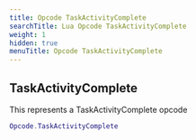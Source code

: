 ```yaml
---
title: Opcode TaskActivityComplete
searchTitle: Lua Opcode TaskActivityComplete
weight: 1
hidden: true
menuTitle: Opcode TaskActivityComplete
---
```

## TaskActivityComplete

This represents a TaskActivityComplete opcode
```lua
Opcode.TaskActivityComplete
```